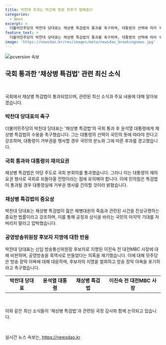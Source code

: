 ```yaml
---
title: 박찬대 후과는 박근혜 정권 최후가 말해준다
categories:
  - News
excerpt: >
  더불어민주당의 박찬대 당대표는 채상병 특검법의 통과를 촉구하며, 대통령의 선택에 따라 국민과 맞설 것이라고 밝혔다. 또한, 특검법이 윤석열 대통령의 재의권 행사로 돌아갈 것으로 전망되고, 이에 따라 민의힘은 거부권 행사를 건의할 예정이라고 전했다. 또한, 이진숙 전 대전MBC 사장을 신임 방송통신위원장 후보자로 지명한 것에 대해 강한 비판을 퍼부었다.
feature_text: >
  더불어민주당의 박찬대 당대표는 채상병 특검법의 통과를 촉구하며, 대통령의 선택에 따라 국민과 맞설 것이라고 밝혔다. 또한, 특검법이 윤석열 대통령의 재의권 행사로 돌아갈 것으로 전망되고, 이에 따라 민의힘은 거부권 행사를 건의할 예정이라고 전했다. 또한, 이진숙 전 대전MBC 사장을 신임 방송통신위원장 후보자로 지명한 것에 대해 강한 비판을 퍼부었다.
image: 'https://newsdao.kr/res/images/meta/newsdao_breakingnews.jpg'
---
```


<p><img src="https://newsdao.kr/res/images/meta/newsdao_breakingnews.jpg" alt="pcversion 속보" /></p>

<h2 data-ke-size="size26">국회 통과한 '채상병 특검법' 관련 최신 소식</h2>

<p data-ke-size="size16">&nbsp;</p>

<p>국회에서 채상병 특검법이 통과되었으며, 관련된 최신 소식과 주요 내용에 대해 알아보겠습니다.</p>

<h3>박찬대 당대표의 촉구</h3>

<p data-ke-size="size16">더불어민주당의 박찬대 당대표는 '채상병 특검법'의 국회 통과 후 윤석열 대통령에게 채상병 특검법의 수용을 촉구했습니다. 그는 대통령의 선택이 국민의 뜻에 따라야 한다고 강조하며, 대통령이 거부권을 행사할 경우 국민의 분노와 그에 따른 후과를 경고했습니다.</p>

<h3>국회 통과와 대통령의 재의요권</h3>

<p data-ke-size="size16">채상병 특검법은 야당 주도로 국회 본회의를 통과했습니다. 그러나 이는 대통령의 재의요권 행사로 국회로 되돌아올 전망이라는 점에 유의해야 합니다. 이에 민의힘은 특검법이 통과될 경우 대통령실에 거부권 행사를 건의할 것이라 밝혔습니다.</p>

<h3>채상병 특검법의 중요성</h3>

<p data-ke-size="size16">박찬대 당대표는 채상병 특검법이 젊은 해병대원의 죽음과 관련된 사건을 진상규명하는 중요한 법률이라고 강조하며, 이를 통해 공정과 상식을 바라는 국민의 마지막 기대를 저버리지 말라고 압박했습니다.</p>

<h3>공영방송위원장 후보자 지명에 대한 반응</h3>

<p data-ke-size="size16">박찬대 당대표는 신임 방송통신위원장 후보자로 지명된 이진숙 전 대전MBC 사장에 대해 비판하며, 공영방송을 흑역사로 만들었다는 의혹을 제기했습니다. 이에 대해 민주당은 방송 장악 야욕에 대해 대응하며, 후보자의 지명을 철회하고 방송 장악 야욕을 포기하라고 촉구했습니다.</p>

<table>
  <tr>
    <td style="text-align: center; height: 17px;"><b>박찬대 당대표</b></td>
    <td style="text-align: center; height: 17px;"><b>윤석열 대통령</b></td>
    <td style="text-align: center; height: 17px;"><b>채상병 특검법</b></td>
    <td style="text-align: center; height: 17px;"><b>이진숙 전 대전MBC 사장</b></td>
  </tr>
</table>

<p data-ke-size="size16">&nbsp;</p>

<p>이와 같은 최신 소식들이 '채상병 특검법'과 관련된 국정 감사와 함께 논의되고 있습니다.</p>

<p data-ke-size="size16">&nbsp;</p>
실시간 뉴스 속보는, <a href="https://newsdao.kr" rel="dofollow">https://newsdao.kr</a>



